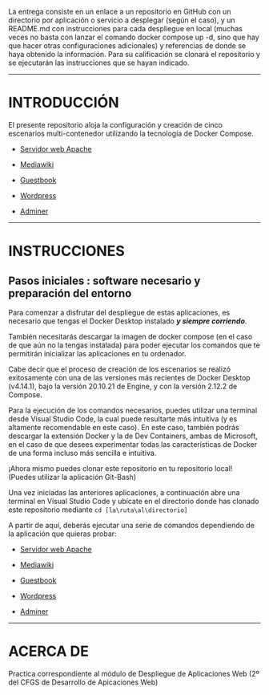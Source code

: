 La entrega consiste en un enlace a un repositorio en GitHub con un directorio por aplicación o servicio a desplegar (según el caso), y un README.md con instrucciones para cada despliegue en local (muchas veces no basta con lanzar el comando docker compose up -d, sino que hay que hacer otras configuraciones adicionales) y referencias de donde se haya obtenido la información. Para su calificación se clonará el repositorio y se ejecutarán las instrucciones que se hayan indicado. 

***
# INTRODUCCIÓN

El presente repositorio aloja la configuración y creación de cinco escenarios multi-contenedor utilizando la tecnología de Docker Compose.

* [Servidor web Apache](https://github.com/AnaP11/p05_DockerCompose/tree/master/servidor_web_apache)

* [Mediawiki](https://github.com/AnaP11/p05_DockerCompose/tree/master/mediawiki) 

* [Guestbook](https://github.com/AnaP11/p05_DockerCompose/tree/master/guestbook) 

* [Wordpress](https://github.com/AnaP11/p05_DockerCompose/tree/master/wordpress) 

* [Adminer](https://github.com/AnaP11/p05_DockerCompose/tree/master/adminer)  


***
# INSTRUCCIONES


## Pasos iniciales : software necesario y preparación del entorno

Para comenzar a disfrutar del despliegue de estas aplicaciones, es necesario que tengas el Docker Desktop instalado _**y siempre corriendo**_. 

También necesitarás descargar la imagen de docker compose (en el caso de que aún no la tengas instalada) para poder ejecutar los comandos que te permitirán inicializar las aplicaciones en tu ordenador.

Cabe decir que el proceso de creación de los escenarios se realizó exitosamente con una de las versiones más recientes de Docker Desktop (v4.14.1), bajo la versión 20.10.21 de  Engine, y con la versión 2.12.2 de Compose.

Para la ejecución de los comandos necesarios, puedes utilizar una terminal desde Visual Studio Code, la cual puede resultarte más intuitiva (y es altamente recomendable en este caso). En este caso, también podrás descargar la extensión Docker y la de Dev Containers, ambas de Microsoft, en el caso de que desees experimentar todas las características de Docker de una forma incluso más sencilla e intuitiva.

¡Ahora mismo puedes clonar este repositorio en tu repositorio local!
(Puedes utilizar la aplicación Git-Bash)


Una vez iniciadas las anteriores aplicaciones, a continuación abre una terminal en Visual Studio Code y ubícate en el directorio donde has clonado este repositorio mediante ``cd [la\ruta\al\directorio]``

A partir de aquí, deberás ejecutar una serie de comandos dependiendo de la aplicación que quieras probar:

* [Servidor web Apache](https://github.com/AnaP11/p05_DockerCompose/tree/master/servidor_web_apache)

* [Mediawiki](https://github.com/AnaP11/p05_DockerCompose/tree/master/mediawiki) 

* [Guestbook](https://github.com/AnaP11/p05_DockerCompose/tree/master/guestbook) 

* [Wordpress](https://github.com/AnaP11/p05_DockerCompose/tree/master/wordpress) 

* [Adminer](https://github.com/AnaP11/p05_DockerCompose/tree/master/adminer) 

***
# ACERCA DE

Practica correspondiente al módulo de Despliegue de Aplicaciones Web (2º del CFGS de Desarrollo de Apicaciones Web)
